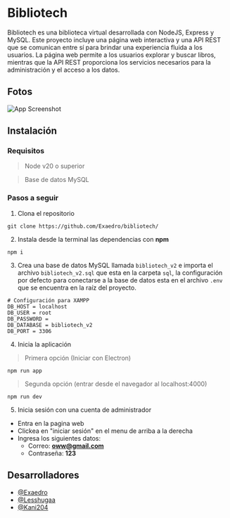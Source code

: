 
# Bibliotech

Bibliotech es una biblioteca virtual desarrollada con NodeJS, Express y MySQL. Este proyecto incluye una página web interactiva y una API REST que se comunican entre sí para brindar una experiencia fluida a los usuarios. La página web permite a los usuarios explorar y buscar libros, mientras que la API REST proporciona los servicios necesarios para la administración y el acceso a los datos.


## Fotos

![App Screenshot](https://i.imgur.com/x6ayDQ9.png)


## Instalación

### Requisitos
> Node v20 o superior

> Base de datos MySQL 

### Pasos a seguir
1. Clona el repositorio
```console
git clone https://github.com/Exaedro/bibliotech/
```

2. Instala desde la terminal las dependencias con **npm**
```console
npm i
```

3. Crea una base de datos MySQL llamada `bibliotech_v2` e importa el archivo `bibliotech_v2.sql` que esta en la carpeta `sql`, la configuración por defecto para conectarse a la base de datos esta en el archivo `.env` que se encuentra en la raíz del proyecto.
```env
# Configuración para XAMPP
DB_HOST = localhost
DB_USER = root
DB_PASSWORD =
DB_DATABASE = bibliotech_v2
DB_PORT = 3306
```

4. Inicia la aplicación
> Primera opción (Iniciar con Electron)
```console
npm run app
```
> Segunda opción (entrar desde el navegador al localhost:4000)
```console
npm run dev
```

5. Inicia sesión con una cuenta de administrador
- Entra en la pagina web
- Clickea en "iniciar sesión" en el menu de arriba a la derecha
- Ingresa los siguientes datos:
  - Correo: **oww@gmail.com**
  - Contraseña: **123**

## Desarrolladores

- [@Exaedro](https://www.github.com/Exaedro)
- [@Lesshugaa](https://github.com/Lesshugaa)
- [@Kani204](https://github.com/kani204)

